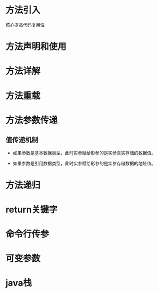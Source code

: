 

# 方法引入

核心提高代码复用性



# 方法声明和使用





# 方法详解





# 方法重载





# 方法参数传递

## 值传递机制

* 如果参数是基本数据类型，此时实参赋给形参的是实参真实存储的数据值。

* 如果参数是引用数据类型，此时实参赋给形参的是实参存储数据的地址值。





# 方法递归





# return关键字





# 命令行传参





# 可变参数





# java栈

